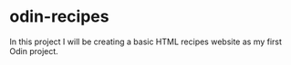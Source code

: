 # odin-recipes

In this project I will be creating a basic HTML recipes website as my first Odin project.
